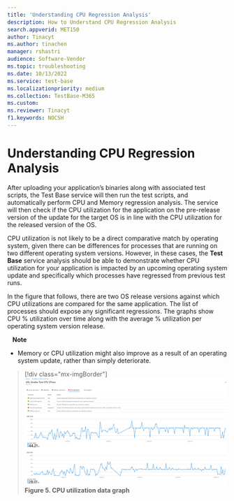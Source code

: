 ```yaml
---
title: 'Understanding CPU Regression Analysis'
description: How to Understand CPU Regression Analysis
search.appverid: MET150
author: Tinacyt
ms.author: tinachen
manager: rshastri
audience: Software-Vendor
ms.topic: troubleshooting
ms.date: 10/13/2022
ms.service: test-base
ms.localizationpriority: medium
ms.collection: TestBase-M365
ms.custom:
ms.reviewer: Tinacyt
f1.keywords: NOCSH
---
```


# Understanding CPU Regression Analysis

After uploading your application’s binaries along with associated test scripts, the Test Base service will then run the test scripts, and automatically perform CPU and Memory regression analysis. The service will then check if the CPU utilization for the application on the pre-release version of the update for the target OS is in line with the CPU utilization for the released version of the OS.

CPU utilization is not likely to be a direct comparative match by operating system, given there can be differences for processes that are running on two different operating system versions. However, in these cases, the **Test Base** service analysis should be able to demonstrate whether CPU utilization for your application is impacted by an upcoming operating system update and specifically which processes have regressed from previous test runs.

In the figure that follows, there are two OS release versions against which CPU utilizations are compared for the same application. The list of processes should expose any significant regressions. The graphs show CPU % utilization over time along with the average % utilization per operating system version release. 

&nbsp;&nbsp;&nbsp;**Note**  
- Memory or CPU utilization might also improve as a result of an operating system update, rather than simply deteriorate.

 > [!div class="mx-imgBorder"]  
 > ![Screenshot shows CPU Regression.](Media/understandingcpuregressionanalysis01.png)  
 >  **Figure 5. CPU utilization data graph**
